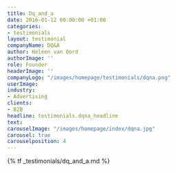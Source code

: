 ```yaml
---
title: Dq_and_a
date: 2016-01-12 00:00:00 +01:00
categories:
- testimonials
layout: testimonial
companyName: DQ&A
author: Heleen van Oord
authorImage: ''
role: Founder
headerImage: ''
companyLogo: "/images/homepage/testimonials/dqna.png"
userImage: 
industry:
- Advertising
clients:
- B2B
headline: testimonials.dqna_headline
text: 
carouselImage: "/images/homepage/index/dqna.jpg"
carousel: true
carouselposition: 4
---
```


{% tf _testimonials/dq_and_a.md %}